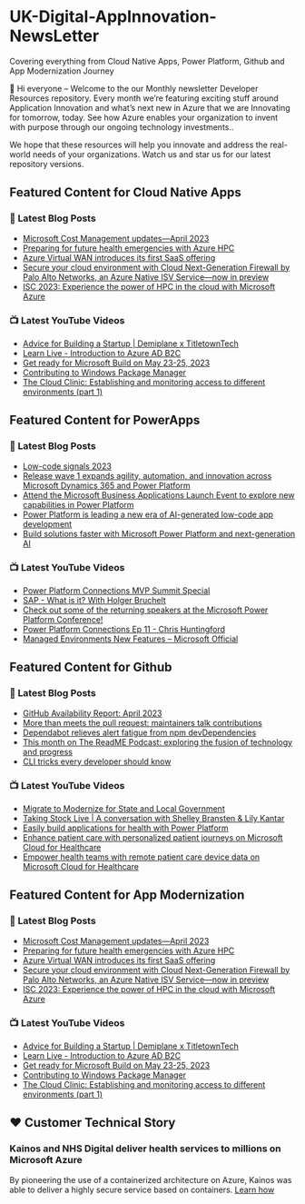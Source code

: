 # UK-Digital-AppInnovation-NewsLetter

Covering everything from Cloud Native Apps, Power Platform, Github and App Modernization Journey

👋 Hi everyone – Welcome to the our Monthly newsletter Developer Resources repository. Every month we’re featuring exciting stuff around Application Innovation and what’s next new in Azure that we are Innovating for tomorrow, today. See how Azure enables your organization to invent with purpose through our ongoing technology investments..


We hope that these resources will help you innovate and address the real-world needs of your organizations. Watch us and star us for our latest repository versions.

## Featured Content for Cloud Native Apps


### 📝 Latest Blog Posts

    
<!-- BLOGCNA:START -->
- [Microsoft Cost Management updates—April 2023](https://azure.microsoft.com/blog/microsoft-cost-management-updates-april-2023/)
- [Preparing for future health emergencies with Azure HPC ](https://azure.microsoft.com/blog/preparing-for-future-health-emergencies-with-azure-hpc/)
- [Azure Virtual WAN introduces its first SaaS offering](https://azure.microsoft.com/blog/azure-virtual-wan-introduces-its-first-saas-offering/)
- [Secure your cloud environment with Cloud Next-Generation Firewall by Palo Alto Networks, an Azure Native ISV Service—now in preview](https://azure.microsoft.com/blog/secure-your-cloud-environment-with-cloud-nextgeneration-firewall-by-palo-alto-networks-an-azure-native-isv-service-now-in-pre/)
- [ISC 2023: Experience the power of HPC in the cloud with Microsoft Azure](https://azure.microsoft.com/blog/isc-2023-experience-the-power-of-hpc-in-the-cloud-with-microsoft-azure/)
<!-- BLOGCNA:END -->

### 📺 Latest YouTube Videos

 
<!-- YOUTUBECNA:START -->
- [Advice for Building a Startup | Demiplane x TitletownTech](https://www.youtube.com/watch?v=e33YcQOVaFE)
- [Learn Live - Introduction to Azure AD B2C](https://www.youtube.com/watch?v=q9nmnvVDjiY)
- [Get ready for Microsoft Build on May 23-25, 2023](https://www.youtube.com/watch?v=u1xP_38LWkc)
- [Contributing to Windows Package Manager](https://www.youtube.com/watch?v=zF3R3O2yzbs)
- [The Cloud Clinic: Establishing and monitoring access to different environments &lpar;part 1&rpar;](https://www.youtube.com/watch?v=KmmHrNNZdEw)
<!-- YOUTUBECNA:END -->

##  Featured Content for PowerApps
### 📝 Latest Blog Posts
<!-- BLOGPOWER:START -->
- [Low-code signals 2023](https://cloudblogs.microsoft.com/powerplatform/2023/04/13/low-code-signals-2023/)
- [Release wave 1 expands agility, automation, and innovation across Microsoft Dynamics 365 and Power Platform](https://cloudblogs.microsoft.com/dynamics365/bdm/2023/04/04/release-wave-1-expands-agility-automation-and-innovation-across-microsoft-dynamics-365-and-power-platform/)
- [Attend the Microsoft Business Applications Launch Event to explore new capabilities in Power Platform](https://cloudblogs.microsoft.com/powerplatform/2023/03/22/attend-the-microsoft-business-applications-launch-event-to-explore-new-capabilities-in-power-platform/)
- [Power Platform is leading a new era of AI-generated low-code app development](https://cloudblogs.microsoft.com/powerplatform/2023/03/16/power-platform-is-leading-a-new-era-of-ai-generated-low-code-app-development/)
- [Build solutions faster with Microsoft Power Platform and next-generation AI](https://cloudblogs.microsoft.com/powerplatform/2023/03/06/build-solutions-faster-with-microsoft-power-platform-and-next-generation-ai/)
<!-- BLOGPOWER:END -->
 ### 📺 Latest YouTube Videos
    
<!-- YOUTUBEPOWER:START -->
- [Power Platform Connections MVP Summit Special](https://www.youtube.com/watch?v=PnR0L0VMhlc)
- [SAP - What is it? With Holger Bruchelt](https://www.youtube.com/watch?v=k_bi5411Bzk)
- [Check out some of the returning speakers at the Microsoft Power Platform Conference!](https://www.youtube.com/watch?v=n5QooGLiSZE)
- [Power Platform Connections Ep 11 - Chris Huntingford](https://www.youtube.com/watch?v=0uo-lZckCJQ)
- [Managed Environments New Features – Microsoft Official](https://www.youtube.com/watch?v=tqVtDspgXII)
<!-- YOUTUBEPOWER:END -->

##  Featured Content for Github
### 📝 Latest Blog Posts
<!-- BLOGGITHUB:START -->
- [GitHub Availability Report: April 2023](https://github.blog/2023-05-03-github-availability-report-april-2023/)
- [More than meets the pull request: maintainers talk contributions](https://github.blog/2023-05-03-more-than-meets-the-pull-request-maintainers-talk-contributions/)
- [Dependabot relieves alert fatigue from npm devDependencies](https://github.blog/2023-05-02-dependabot-relieves-alert-fatigue-from-npm-devdependencies/)
- [This month on The ReadME Podcast: exploring the fusion of technology and progress](https://github.blog/2023-04-28-this-month-on-the-readme-podcast-exploring-the-fusion-of-technology-and-progress/)
- [CLI tricks every developer should know](https://github.blog/2023-04-26-cli-tricks-every-developer-should-know/)
<!-- BLOGGITHUB:END -->
### 📺 Latest YouTube Videos
<!-- YOUTUBEGITHUB:START -->
- [Migrate to Modernize for State and Local Government](https://www.youtube.com/watch?v=gb9Vi0KhpLo)
- [Taking Stock Live | A conversation with Shelley Bransten &amp; Lily Kantar](https://www.youtube.com/watch?v=bzd3n3_EHrE)
- [Easily build applications for health with Power Platform](https://www.youtube.com/watch?v=y82glsOyWgs)
- [Enhance patient care with personalized patient journeys on Microsoft Cloud for Healthcare](https://www.youtube.com/watch?v=OWMBCSi-iA8)
- [Empower health teams with remote patient care device data on Microsoft Cloud for Healthcare](https://www.youtube.com/watch?v=4VyNmawbqcM)
<!-- YOUTUBEGITHUB:END -->
##  Featured Content for App Modernization
### 📝 Latest Blog Posts
<!-- BLOGAPPMOD:START -->
- [Microsoft Cost Management updates—April 2023](https://azure.microsoft.com/blog/microsoft-cost-management-updates-april-2023/)
- [Preparing for future health emergencies with Azure HPC ](https://azure.microsoft.com/blog/preparing-for-future-health-emergencies-with-azure-hpc/)
- [Azure Virtual WAN introduces its first SaaS offering](https://azure.microsoft.com/blog/azure-virtual-wan-introduces-its-first-saas-offering/)
- [Secure your cloud environment with Cloud Next-Generation Firewall by Palo Alto Networks, an Azure Native ISV Service—now in preview](https://azure.microsoft.com/blog/secure-your-cloud-environment-with-cloud-nextgeneration-firewall-by-palo-alto-networks-an-azure-native-isv-service-now-in-pre/)
- [ISC 2023: Experience the power of HPC in the cloud with Microsoft Azure](https://azure.microsoft.com/blog/isc-2023-experience-the-power-of-hpc-in-the-cloud-with-microsoft-azure/)
<!-- BLOGAPPMOD:END -->
### 📺 Latest YouTube Videos
<!-- YOUTUBEAPPMOD:START -->
- [Advice for Building a Startup | Demiplane x TitletownTech](https://www.youtube.com/watch?v=e33YcQOVaFE)
- [Learn Live - Introduction to Azure AD B2C](https://www.youtube.com/watch?v=q9nmnvVDjiY)
- [Get ready for Microsoft Build on May 23-25, 2023](https://www.youtube.com/watch?v=u1xP_38LWkc)
- [Contributing to Windows Package Manager](https://www.youtube.com/watch?v=zF3R3O2yzbs)
- [The Cloud Clinic: Establishing and monitoring access to different environments &lpar;part 1&rpar;](https://www.youtube.com/watch?v=KmmHrNNZdEw)
<!-- YOUTUBEAPPMOD:END -->


## ♥️ Customer Technical Story 

### Kainos and NHS Digital deliver health services to millions on Microsoft Azure

By pioneering the use of a containerized architecture on Azure, Kainos was able to deliver a highly secure service based on containers. [Learn how](https://customers.microsoft.com/en-us/story/1368348549535774520-kainos-and-nhs-digital-deliver-health-services-to-millions-on-microsoft-azure)

